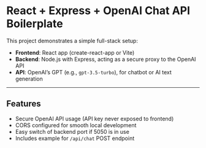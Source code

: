 # React + Express + OpenAI Chat API Boilerplate

This project demonstrates a simple full-stack setup:
- **Frontend**: React app (create-react-app or Vite)
- **Backend**: Node.js with Express, acting as a secure proxy to the OpenAI API
- **API**: OpenAI’s GPT (e.g., `gpt-3.5-turbo`), for chatbot or AI text generation

---

## Features

- Secure OpenAI API usage (API key never exposed to frontend)
- CORS configured for smooth local development
- Easy switch of backend port if 5050 is in use
- Includes example for `/api/chat` POST endpoint


